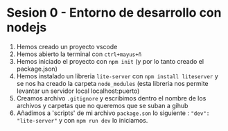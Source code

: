 # Sesion 0 - Entorno de desarrollo con nodejs
1. Hemos creado un proyecto vscode
2. Hemos abierto la terminal con `ctrl+mayus+ñ`
3. Hemos iniciado el proyecto con `npm init` (y por lo tanto creado el package.json)
4. Hemos instalado un libreria `lite-server` con `npm install liteserver` y se nos ha creado la carpeta `node_modules` (esta libreria nos permite levantar un servidor local localhost:puerto)
5. Creamos archivo `.gitignore` y escribimos dentro el nombre de los archivos y carpetas que no queremos que se suban a gihub
6. Añadimos a 'scripts' de mi archivo `package.son` lo siguiente : `"dev": "lite-server"` y con `npm run dev` lo iniciamos.